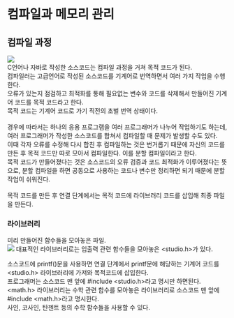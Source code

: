# 컴파일과 메모리 관리
## 컴파일 과정
![](https://blog.kakaocdn.net/dn/bsVENn/btrLhH8xZnj/OLIIW9Msu1HWbDPkfZsMU1/img.jpg)<br>
C언어나 자바로 작성한 소스코드는 컴파일 과정을 거쳐 목적 코드가 된다. <br>
컴파일러는 고급언어로 작성된 소스코드를 기계어로 번역하면서 여러 가지 작업을 수행한다.<br>
오류가 있는지 점검하고 최적화를 통해 필요없는 변수와 코드를 삭제해서 만들어진 기계어 코드를 목적 코드라고 한다.<br>
목적 코드는 기계어 코드로 가기 직전의 초벌 번역 상태이다.<br>
<br>
경우에 따라서는 하나의 응용 프로그램을 여러 프로그래머가 나누어 작업하기도 하는데, 여러 프로그래머가 작성한 소스코드를 합쳐서 컴파일할 때 문제가 발생할 수도 있다.<br>
이때 각자 오류를 수정해 다시 합친 후 컴파일하는 것은 번거롭기 때문에 자신의 코드를 만든 후 목적 코드만 따로 모아서 컴파일한다. 이를 분할 컴파일이라고 한다.<br>
목적 코드가 만들어졌다는 것은 소스코드의 오류 검증과 코드 최적화가 이루어졌다는 뜻으로, 분할 컴파일을 하면 공동으로 사용하는 코드나 변수만 정리하면 되기 때문에 분할 작업이 쉬워진다.<br>
<br>
목적 코드를 만든 후 연결 단계에서는 목적 코드에 라이브러리 코드를 삽입해 최종 파일을 만든다.<br>

### 라이브러리
미리 만들어진 함수들을 모아놓은 파일. <br>
![](https://blog.kakaocdn.net/dn/dc8SzR/btrLhupqniX/sVbRgiN8oGEN1GPNK8YVpK/img.png)
대표적인 라이브러리로는 입출력 관련 함수들을 모아놓은 <studio.h>가 있다.<br>

소스코드에 printf()문을 사용하면 연결 단계에서 printf문에 해당하는 기계어 코드를 <studio.h> 라이브러리에 가져와 목적코드에 삽입한다.<br>
프로그래머는 소스코드 맨 앞에 #include <studio.h>라고 명시만 하면된다.<br>
<math.h> 라이브러리는 수학 관련 함수를 모아놓은 라이브러리로 소스코드 맨 앞에 #include <math.h>라고 명시한다. <br>
사인, 코사인, 탄젠트 등의 수학 함수들을 사용할 수 있다. <br>













